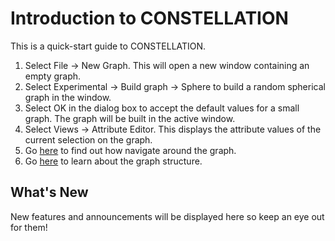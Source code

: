 # Introduction to CONSTELLATION

This is a quick-start guide to CONSTELLATION.

1.  Select File → New Graph. This will open a new window containing an
    empty graph.
2.  Select Experimental → Build graph → Sphere to build a random
    spherical graph in the window.
3.  Select OK in the dialog box to accept the default values for a small
    graph. The graph will be built in the active window.
4.  Select Views → Attribute Editor. This displays the attribute values
    of the current selection on the graph.
5.  Go
    [here](nbdocs://au.gov.asd.tac.constellation.functionality/au/gov/asd/tac/constellation/functionality/docs/visual-about.html)
    to find out how navigate around the graph.
6.  Go
    [here](nbdocs://au.gov.asd.tac.constellation.graph/au/gov/asd/tac/constellation/graph/docs/graph-model.html)
    to learn about the graph structure.

## What's New

New features and announcements will be displayed here so keep an eye out
for them!
